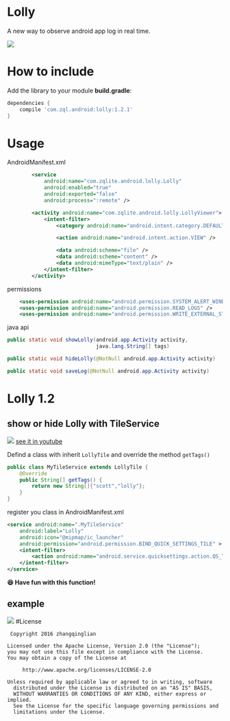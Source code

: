 

# Lolly
A new way to observe android app log in real time.

![](http://upload-images.jianshu.io/upload_images/2702499-689a9034c58afe80.png?imageMogr2/auto-orient/strip%7CimageView2/2/w/1240)

# How to include  

Add the library to your module **build.gradle**:

```gradle
dependencies {
    compile 'com.zql.android:lolly:1.2.1'
}
```

# Usage

AndroidManifest.xml

```xml
        <service
            android:name="com.zqlite.android.lolly.Lolly"
            android:enabled="true"
            android:exported="false"
            android:process=":remote" />

        <activity android:name="com.zqlite.android.lolly.LollyViewer">
            <intent-filter>
                <category android:name="android.intent.category.DEFAULT" />

                <action android:name="android.intent.action.VIEW" />

                <data android:scheme="file" />
                <data android:scheme="content" />
                <data android:mimeType="text/plain" />
            </intent-filter>
        </activity>
```

permissions

```xml
    <uses-permission android:name="android.permission.SYSTEM_ALERT_WINDOW" />
    <uses-permission android:name="android.permission.READ_LOGS" />
    <uses-permission android:name="android.permission.WRITE_EXTERNAL_STORAGE" />
```

java api

```java
public static void showLolly(android.app.Activity activity,
                             java.lang.String[] tags)

public static void hideLolly(@NotNull android.app.Activity activity)

public static void saveLog(@NotNull android.app.Activity activity)
```

# Lolly 1.2
## show or hide Lolly with TileService
![](http://7xprgn.com1.z0.glb.clouddn.com/tile.gif)
[see it in youtube](https://youtu.be/kAdJkzRIvAs)

Defind a class with inherit `LollyTile` and override the method `getTags()`

```java
public class MyTileService extends LollyTile {
    @Override
    public String[] getTags() {
        return new String[]{"scott","lolly"};
    }
}
```

register you class in AndroidManifest.xml

```xml
<service android:name=".MyTileService"
    android:label="Lolly"
    android:icon="@mipmap/ic_launcher"
    android:permission="android.permission.BIND_QUICK_SETTINGS_TILE" >
    <intent-filter>
        <action android:name="android.service.quicksettings.action.QS_TILE" />
    </intent-filter>
</service>
```

**😆 Have fun with this function!**

## example

![](http://7xprgn.com1.z0.glb.clouddn.com/48fb901c8720d435cd852fcaf7695a85.png)
#License

     Copyright 2016 zhangqinglian

  	Licensed under the Apache License, Version 2.0 (the "License");
  	you may not use this file except in compliance with the License.
  	You may obtain a copy of the License at

	     http://www.apache.org/licenses/LICENSE-2.0

  	Unless required by applicable law or agreed to in writing, software
	  distributed under the License is distributed on an "AS IS" BASIS,
	  WITHOUT WARRANTIES OR CONDITIONS OF ANY KIND, either express or implied.
	  See the License for the specific language governing permissions and
	  limitations under the License.


